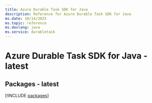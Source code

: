 ```yaml
---
title: Azure Durable Task SDK for Java
description: Reference for Azure Durable Task SDK for Java
ms.date: 10/14/2025
ms.topic: reference
ms.devlang: java
ms.service: durabletask
---
```

# Azure Durable Task SDK for Java - latest
## Packages - latest
[!INCLUDE [packages](durable-task-index.md)]